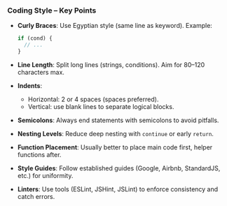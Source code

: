 
### Coding Style – Key Points

* **Curly Braces**: Use Egyptian style (same line as keyword). Example:

  ```js
  if (cond) {
    // ...
  }
  ```
* **Line Length**: Split long lines (strings, conditions). Aim for 80–120 characters max.
* **Indents**:

  * Horizontal: 2 or 4 spaces (spaces preferred).
  * Vertical: use blank lines to separate logical blocks.
* **Semicolons**: Always end statements with semicolons to avoid pitfalls.
* **Nesting Levels**: Reduce deep nesting with `continue` or early `return`.
* **Function Placement**: Usually better to place main code first, helper functions after.
* **Style Guides**: Follow established guides (Google, Airbnb, StandardJS, etc.) for uniformity.
* **Linters**: Use tools (ESLint, JSHint, JSLint) to enforce consistency and catch errors.
